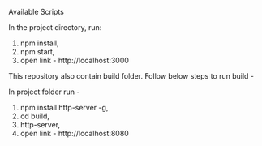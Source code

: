 Available Scripts

In the project directory, run:
1. npm install, 
2. npm start, 
3. open link - http://localhost:3000 


This repository also contain build folder. Follow below steps to run build -

In project folder run -
1. npm install http-server -g, 
2. cd build, 
3. http-server,
4. open link - http://localhost:8080
